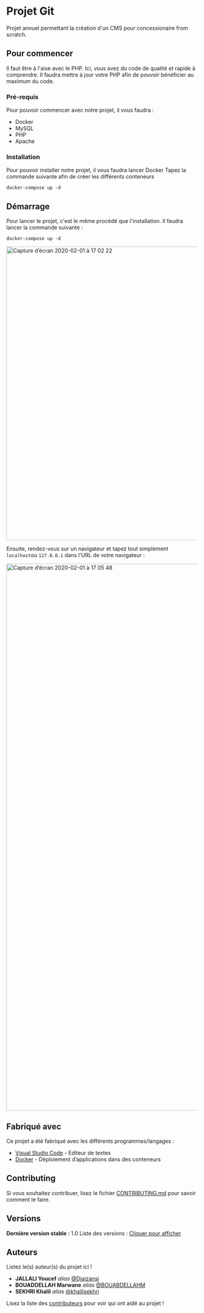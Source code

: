 # Projet Git

Projet annuel permettant la création d'un CMS pour concessionaire from scratch.

## Pour commencer

Il faut être à l'aise avec le PHP. Ici, vous avez du code de qualité et rapide à comprendre.
Il faudra mettre à jour votre PHP afin de pouvoir bénéficier au maximum du code.

### Pré-requis

Pour pouvoir commencer avec notre projet, il vous faudra : 

- Docker
- MySQL
- PHP
- Apache

### Installation

Pour pouvoir installer notre projet, il vous faudra lancer Docker
Tapez la commande suivante afin de créer les différents conteneurs

```docker
docker-compose up -d
```

## Démarrage

Pour lancer le projet, c'est le même procédé que l'installation.
Il faudra lancer la commande suivante : 

```docker
docker-compose up -d
```
<img width="773" alt="Capture d’écran 2020-02-01 à 17 02 22" src="https://user-images.githubusercontent.com/52085560/73595109-ee6ced80-4514-11ea-96fa-2ca7bd52f300.png">

Ensuite, rendez-vous sur un navigateur et tapez tout simplement ``localhost``ou ``127.0.0.1`` dans l'URL de votre navigateur :

<img width="1440" alt="Capture d’écran 2020-02-01 à 17 05 48" src="https://user-images.githubusercontent.com/52085560/73595128-1f4d2280-4515-11ea-85f2-2a37ab5192e5.png">

## Fabriqué avec

Ce projet a été fabriqué avec les différents programmes/langages : 

* [Visual Studio Code](https://code.visualstudio.com) - Editeur de textes
* [Docker](https://docs.docker.com/docker-for-mac/install/) - Déploiement d’applications dans des conteneurs

## Contributing

Si vous souhaitez contribuer, lisez le fichier [CONTRIBUTING.md](https://github.com/Djaizansi/git_projet/blob/master/CONTRIBUTING.md) pour savoir comment le faire.

## Versions
**Dernière version stable :** 1.0
Liste des versions : [Cliquer pour afficher](https://github.com/Djaizansi/git_projet/tags)

## Auteurs
Listez le(s) auteur(s) du projet ici !
* **JALLALI Youcef** _alias_ [@Djaizansi](https://github.com/Djaizansi)
* **BOUADDELLAH Marwane** _alias_ [@BOUABDELLAHM](https://github.com/BOUABDELLAHM)
* **SEKHRI Khalil** _alias_ [@khalilsekhri](https://github.com/khalilsekhri)

Lisez la liste des [contributeurs](https://github.com/Djaizansi/git_projet/blob/master/CONTRIBUTORS.md) pour voir qui ont aidé au projet !
